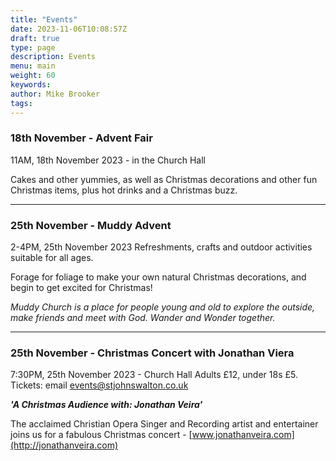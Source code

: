 ```yaml
---
title: "Events"
date: 2023-11-06T10:08:57Z
draft: true
type: page
description: Events
menu: main
weight: 60
keywords:
author: Mike Brooker 
tags: 
---
```


### 18th November - Advent Fair
11AM, 18th November 2023 - in the Church Hall

Cakes and other yummies, as well as Christmas decorations and other fun Christmas items, plus hot drinks and a Christmas buzz.


--- 

### 25th November - Muddy Advent 
2-4PM, 25th November 2023 
Refreshments, crafts and outdoor activities suitable for all ages. 

Forage for foliage to make your own natural Christmas decorations, and begin to get excited for Christmas!

*Muddy Church is a place for people young and old to explore the outside, make friends and meet with God. Wander and Wonder together.*


---
### 25th November - Christmas Concert with Jonathan Viera 
7:30PM, 25th November 2023 - Church Hall Adults £12, under 18s £5. Tickets: email events@stjohnswalton.co.uk

***'A Christmas Audience with: Jonathan Veira'***

The acclaimed Christian Opera Singer and Recording artist and entertainer joins us for a fabulous Christmas concert - [www.jonathanveira.com](http://jonathanveira.com)

